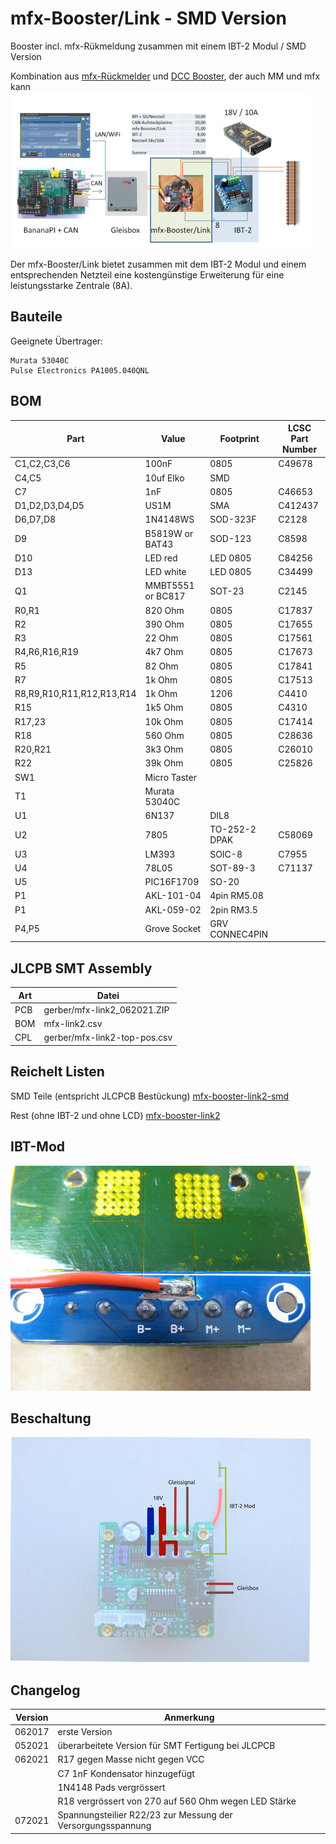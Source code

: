 mfx-Booster/Link - SMD Version
==============================

Booster incl. mfx-R&uuml;kmeldung zusammen mit einem IBT-2 Modul / SMD Version

Kombination aus [mfx-R&uuml;ckmelder](http://www.persmodelrailroad.net/mfx_boost.html) und [DCC Booster](http://www.trainelectronics.com/DCC_Arduino/DCC_Booster), der auch MM und mfx kann
[!["mfx-BoosterLink"](https://github.com/GBert/misc/raw/master/mfx-link/pictures/mfx-BoosterLink_sketch_s.png)](https://github.com/GBert/misc/raw/master/mfx-link/pictures/mfx-BoosterLink_sketch.png)

Der mfx-Booster/Link bietet zusammen mit dem IBT-2 Modul und einem entsprechenden Netzteil eine kosteng&uuml;nstige Erweiterung f&uuml;r eine leistungsstarke Zentrale (8A).

Bauteile
--------

Geeignete &Uuml;bertrager:
```
Murata 53040C
Pulse Electronics PA1005.040QNL
```

BOM
---

|Part|Value|Footprint|LCSC Part Number|
|----|-----|---------|----------------|
|C1,C2,C3,C6|100nF|0805|C49678|
|C4,C5|10uf Elko|SMD||
|C7|1nF|0805|C46653|
|D1,D2,D3,D4,D5|US1M|SMA|C412437|
|D6,D7,D8|1N4148WS|SOD-323F|C2128|
|D9|B5819W or BAT43|SOD-123|C8598|
|D10|LED red|LED 0805|C84256|
|D13|LED white|LED 0805|C34499|
|Q1|MMBT5551 or BC817|SOT-23|C2145|
|R0,R1|820 Ohm|0805|C17837|
|R2|390 Ohm|0805|C17655|
|R3|22 Ohm|0805|C17561|
|R4,R6,R16,R19|4k7 Ohm|0805|C17673|
|R5|82 Ohm|0805|C17841|
|R7|1k Ohm|0805|C17513|
|R8,R9,R10,R11,R12,R13,R14|1k Ohm|1206|C4410|
|R15|1k5 Ohm|0805|C4310|
|R17,23|10k Ohm|0805|C17414|
|R18|560 Ohm|0805|C28636|
|R20,R21|3k3 Ohm|0805|C26010|
|R22|39k Ohm|0805|C25826|
|SW1|Micro Taster|||
|T1|Murata 53040C|||
|U1|6N137|DIL8||
|U2|7805|TO-252-2 DPAK|C58069|
|U3|LM393|SOIC-8|C7955|
|U4|78L05|SOT-89-3|C71137|
|U5|PIC16F1709|SO-20||
|P1|AKL-101-04|4pin RM5.08||
|P1|AKL-059-02|2pin RM3.5||
|P4,P5|Grove Socket|GRV CONNEC4PIN||

JLCPB SMT Assembly
------------------

|Art      | Datei |
|---------|-------|
|PCB      |gerber/mfx-link2_062021.ZIP|
|BOM      |mfx-link2.csv|
|CPL      |gerber/mfx-link2-top-pos.csv|

Reichelt Listen
---------------

SMD Teile (entspricht JLCPCB Bestückung)
[mfx-booster-link2-smd](https://www.reichelt.de/my/1850634)

Rest (ohne IBT-2 und ohne LCD)
[mfx-booster-link2](https://www.reichelt.de/my/1850613)

IBT-Mod
-------

[!["IBT-2 Mod"](https://raw.githubusercontent.com/GBert/misc/master/mfx-link2/pictures/mfx-link-current-sense_s.jpg)](https://raw.githubusercontent.com/GBert/misc/master/mfx-link2/pictures/mfx-link-current-sense.jpg)

Beschaltung
-----------

[!["IBT-2 Mod"](https://raw.githubusercontent.com/GBert/misc/master/mfx-link2/pictures/mfxlb_wire_s.jpg)](https://raw.githubusercontent.com/GBert/misc/master/mfx-link2/pictures/mfxlb_wire.jpg)

Changelog
---------
| Version | Anmerkung |
|---------|-----------|
|062017   |erste Version|
|052021   |überarbeitete Version für SMT Fertigung bei JLCPCB|
|062021   |R17 gegen Masse nicht gegen VCC|
|         |C7 1nF Kondensator hinzugefügt|
|         |1N4148 Pads vergrössert|
|         |R18 vergrössert von 270 auf 560 Ohm wegen LED Stärke|
|072021   |Spannungsteilier R22/23 zur Messung der Versorgungsspannung|

